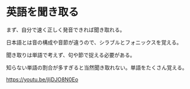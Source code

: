 # 英語を聞き取る

まず、自分で速く正しく発音できれば聞き取れる。

日本語とは音の構成や音節が違うので、シラブルとフォニックスを覚える。

聞き取りは単語で考えず、句や節で捉える必要がある。

知らない単語の割合が多すぎると当然聞き取れない。単語をたくさん覚える。

https://youtu.be/jljDJO8N0Eo
